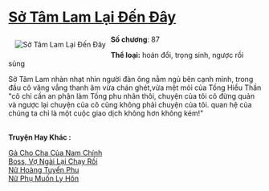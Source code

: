 <a href="https://utruyen.com/truyen/so-tam-lam-lai-den-day/19151/" title="Sở Tâm Lam Lại Đến Đây"><h1>Sở Tâm Lam Lại Đến Đây</h1></a><div style="display:table"><img align="right" style="float: left; padding: 10px;" src="https://utruyen.com/images/story/200x260/so-tam-lam-lai-den-day.jpg" alt="Sở Tâm Lam Lại Đến Đây"><b>Số chương</b>: 87<p></p><b>Thể loại:</b> hoán đổi, trọng sinh, ngược rồi sủng<p></p>Sở Tâm Lam nhàn nhạt nhìn người đàn ông nằm ngủ bên cạnh mình, trong đầu cô văng vẳng thanh âm vừa chán ghét,vừa mệt mỏi của Tống Hiểu Thần "cô chỉ cần an phận làm Tống phu nhân thôi, chuyện của tôi cô đừng quản và ngược lại chuyện của cô cũng không phải chuyện của tôi. quan hệ của chúng ta chỉ là một cuộc giao dịch không hơn không kém!"</div><p><br><b>Truyện Hay Khác :</b></p><a href="https://utruyen.com/truyen/ga-cho-cha-cua-nam-chinh/18998/" alt="Gả Cho Cha Của Nam Chính">Gả Cho Cha Của Nam Chính</a><br/><a href="https://github.com/quanluxury/ngontinhhot/tree/master/truyenhay/19029/" alt="Boss, Vợ Ngài Lại Chạy Rồi">Boss, Vợ Ngài Lại Chạy Rồi</a><br/><a href="https://github.com/quanluxury/ngontinhhot/tree/master/truyenhay/17029/" alt="Nữ Hoàng Tuyển Phu">Nữ Hoàng Tuyển Phu</a><br/><a href="https://www.flickr.com/photos/184340401@N07/48818904496/" alt="Nữ Phụ Muốn Ly Hôn">Nữ Phụ Muốn Ly Hôn</a><br/>
